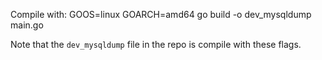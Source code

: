 Compile with:  GOOS=linux GOARCH=amd64 go build -o dev_mysqldump main.go

Note that the `dev_mysqldump` file in the repo is compile with these
flags.
